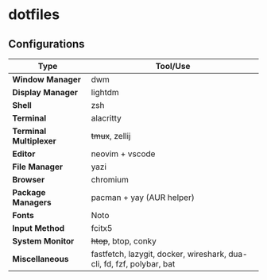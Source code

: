 # dotfiles

## Configurations

| Type                     | Tool/Use                                                              |
| ------------------------ | --------------------------------------------------------------------- |
| **Window Manager**       | dwm                                                                   |
| **Display Manager**      | lightdm                                                               |
| **Shell**                | zsh                                                                   |
| **Terminal**             | alacritty                                                             |
| **Terminal Multiplexer** | ~~tmux~~, zellij                                                      |
| **Editor**               | neovim  + vscode                                                      |
| **File Manager**         | yazi                                                                  |
| **Browser**              | chromium                                                              |
| **Package Managers**     | pacman + yay (AUR helper)                                             |
| **Fonts**                | Noto                                                                  |
| **Input Method**         | fcitx5                                                                |
| **System Monitor**       | ~~htop~~, btop, conky                                                 |
| **Miscellaneous**        | fastfetch, lazygit, docker, wireshark, dua-cli, fd, fzf, polybar, bat |

<!--
## Usage

1. install arch linux: [guide](./install.sh)
2. network: `systemctl start dhcpcd.service`
3. dotfiles: `pacman -S git && cd /tmp && git clone --depth 1 https://github.com/cybernty/dotfiles.git && cd dotfiles`
4. basic config: `./configure.sh`
5. advance: `cd /tmp && git clone --depth 1 https://github.com/cybernty/dotfiles.git && ./dotfiles/configure.sh`
-->
